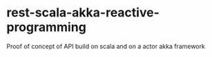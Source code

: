 # rest-scala-akka-reactive-programming
Proof of concept of API build on scala and on a actor akka framework
